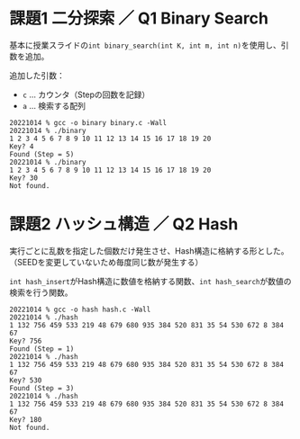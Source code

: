 # 課題1 二分探索 ／ Q1 Binary Search

基本に授業スライドの`int binary_search(int K, int m, int n)`を使用し、引数を追加。

追加した引数：
- `c` ... カウンタ（Stepの回数を記録）
- `a` ... 検索する配列

```shell:zsh
20221014 % gcc -o binary binary.c -Wall
20221014 % ./binary                    
1 2 3 4 5 6 7 8 9 10 11 12 13 14 15 16 17 18 19 20 
Key? 4
Found (Step = 5)
20221014 % ./binary
1 2 3 4 5 6 7 8 9 10 11 12 13 14 15 16 17 18 19 20 
Key? 30
Not found.
```

# 課題2 ハッシュ構造 ／ Q2 Hash

実行ごとに乱数を指定した個数だけ発生させ、Hash構造に格納する形とした。
（SEEDを変更していないため毎度同じ数が発生する）

`int hash_insert`がHash構造に数値を格納する関数、`int hash_search`が数値の検索を行う関数。

```shell:zsh
20221014 % gcc -o hash hash.c -Wall
20221014 % ./hash                  
1 132 756 459 533 219 48 679 680 935 384 520 831 35 54 530 672 8 384 67 
Key? 756
Found (Step = 1)
20221014 % ./hash
1 132 756 459 533 219 48 679 680 935 384 520 831 35 54 530 672 8 384 67 
Key? 530
Found (Step = 3)
20221014 % ./hash
1 132 756 459 533 219 48 679 680 935 384 520 831 35 54 530 672 8 384 67 
Key? 180
Not found.
```
